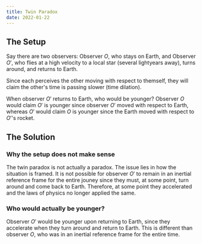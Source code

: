 ```yaml
---
title: Twin Paradox
date: 2022-01-22
---
```


## The Setup

Say there are two observers: Observer $O$, who stays on Earth, and Observer $O'$, who flies at a high velocity to a local star (several lightyears away), turns around, and returns to Earth.

Since each perceives the other moving with respect to themself, they will claim the other's time is passing slower (time dilation).

When observer $O'$ returns to Earth, who would be younger? Observer $O$ would claim $O'$ is younger since observer $O'$ moved with respect to Earth, whereas $O'$ would claim $O$ is younger since the Earth moved with respect to $O'$'s rocket.

## The Solution

### Why the setup does not make sense

The twin paradox is not actually a paradox. The issue lies in how the situation is framed. It is not possible for observer $O'$ to remain in an inertial reference frame for the entire jouney since they must, at some point, turn around and come back to Earth. Therefore, at some point they accelerated and the laws of physics no longer applied the same.

### Who would actually be younger?

Observer $O'$ would be younger upon returning to Earth, since they accelerate when they turn around and return to Earth. This is different than observer $O$, who was in an inertial reference frame for the entire time.